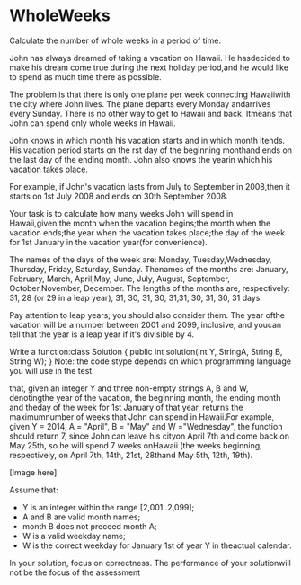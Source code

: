 # WholeWeeks
Calculate the number of whole weeks in a period of time.

John has always dreamed of taking a vacation on Hawaii. He hasdecided to make his dream come true during the next holiday period,and he would like to spend as much time there as possible.

The problem is that there is only one plane per week connecting Hawaiiwith the city where John lives. The plane departs every Monday andarrives every Sunday. There is no other way to get to Hawaii and back. Itmeans that John can spend only whole weeks in Hawaii.

John knows in which month his vacation starts and in which month itends. His vacation period starts on the rst day of the beginning monthand ends on the last day of the ending month. John also knows the yearin which his vacation takes place.

For example, if John's vacation lasts from July to September in 2008,then it starts on 1st July 2008 and ends on 30th September 2008.

Your task is to calculate how many weeks John will spend in Hawaii,given:the month when the vacation begins;the month when the vacation ends;the year when the vacation takes place;the day of the week for 1st January in the vacation year(for convenience).

The names of the days of the week are: Monday, Tuesday,Wednesday, Thursday, Friday, Saturday, Sunday. Thenames of the months are: January, February, March, April,May, June, July, August, September, October,November, December. The lengths of the months are, respectively: 31, 28 (or 29 in a leap year), 31, 30, 31, 30, 31,31, 30, 31, 30, 31 days.

Pay attention to leap years; you should also consider them. The year ofthe vacation will be a number between 2001 and 2099, inclusive, and youcan tell that the year is a leap year if it's divisible by 4.

Write a function:class Solution { public int solution(int Y, StringA, String B, String W); }
Note: the code stype depends on which programming language you will use in the test.

that, given an integer Y and three non-empty strings A, B and W, denotingthe year of the vacation, the beginning month, the ending month and theday of the week for 1st January of that year, returns the maximumnumber of weeks that John can spend in Hawaii.For example, given Y = 2014, A = "April", B = "May" and W ="Wednesday", the function should return 7, since John can leave his cityon April 7th and come back on May 25th, so he will spend 7 weeks onHawaii (the weeks beginning, respectively, on April 7th, 14th, 21st, 28thand May 5th, 12th, 19th).

[Image here]

Assume that:
- Y is an integer within the range [2,001..2,099];
- A and B are valid month names;
- month B does not preceed month A;
- W is a valid weekday name;
- W is the correct weekday for January 1st of year Y in theactual calendar.

In your solution, focus on correctness. The performance of your solutionwill not be the focus of the assessment